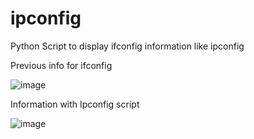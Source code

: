 # ipconfig
Python Script to display ifconfig information like ipconfig



Previous info for ifconfig

   ![image](https://github.com/miguelguadalupe/ipconfig/assets/94206580/6d9a66dd-d083-4aa1-8cda-6fae83e4e512)

 Information with Ipconfig script 

 ![image](https://github.com/miguelguadalupe/ipconfig/assets/94206580/7eebbe11-1593-423b-8bc5-4b5dff5aa286)
